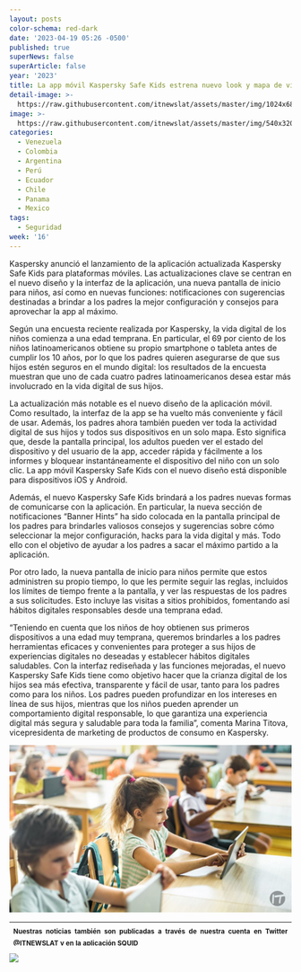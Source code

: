 ```yaml
---
layout: posts
color-schema: red-dark
date: '2023-04-19 05:26 -0500'
published: true
superNews: false
superArticle: false
year: '2023'
title: La app móvil Kaspersky Safe Kids estrena nuevo look y mapa de vida digital
detail-image: >-
  https://raw.githubusercontent.com/itnewslat/assets/master/img/1024x680/ninos-con-tablet-g.jpg
image: >-
  https://raw.githubusercontent.com/itnewslat/assets/master/img/540x320/ninos-con-tablet-p.jpg
categories:
  - Venezuela
  - Colombia
  - Argentina
  - Perú
  - Ecuador
  - Chile
  - Panama
  - Mexico
tags:
  - Seguridad
week: '16'
---
```

Kaspersky anunció el lanzamiento de la aplicación actualizada Kaspersky Safe Kids para plataformas móviles. Las actualizaciones clave se centran en el nuevo diseño y la interfaz de la aplicación, una nueva pantalla de inicio para niños, así como en nuevas funciones: notificaciones con sugerencias destinadas a brindar a los padres la mejor configuración y consejos para aprovechar la app al máximo. 

Según una encuesta reciente realizada por Kaspersky, la vida digital de los niños comienza a una edad temprana. En particular, el 69 por ciento de los niños latinoamericanos obtiene su propio smartphone o tableta antes de cumplir los 10 años, por lo que los padres quieren asegurarse de que sus hijos estén seguros en el mundo digital: los resultados de la encuesta muestran que uno de cada cuatro padres latinoamericanos desea estar más involucrado en la vida digital de sus hijos.

La actualización más notable es el nuevo diseño de la aplicación móvil. Como resultado, la interfaz de la app se ha vuelto más conveniente y fácil de usar. Además, los padres ahora también pueden ver toda la actividad digital de sus hijos y todos sus dispositivos en un solo mapa. Esto significa que, desde la pantalla principal, los adultos pueden ver el estado del dispositivo y del usuario de la app, acceder rápida y fácilmente a los informes y bloquear instantáneamente el dispositivo del niño con un solo clic. La app móvil Kaspersky Safe Kids con el nuevo diseño está disponible para dispositivos iOS y Android.

Además, el nuevo Kaspersky Safe Kids brindará a los padres nuevas formas de comunicarse con la aplicación. En particular, la nueva sección de notificaciones “Banner Hints” ha sido colocada en la pantalla principal de los padres para brindarles valiosos consejos y sugerencias sobre cómo seleccionar la mejor configuración, hacks para la vida digital y más. Todo ello con el objetivo de ayudar a los padres a sacar el máximo partido a la aplicación.

Por otro lado, la nueva pantalla de inicio para niños permite que estos administren su propio tiempo, lo que les permite seguir las reglas, incluidos los límites de tiempo frente a la pantalla, y ver las respuestas de los padres a sus solicitudes. Esto incluye las visitas a sitios prohibidos, fomentando así hábitos digitales responsables desde una temprana edad.

“Teniendo en cuenta que los niños de hoy obtienen sus primeros dispositivos a una edad muy temprana, queremos brindarles a los padres herramientas eficaces y convenientes para proteger a sus hijos de experiencias digitales no deseadas y establecer hábitos digitales saludables. Con la interfaz rediseñada y las funciones mejoradas, el nuevo Kaspersky Safe Kids tiene como objetivo hacer que la crianza digital de los hijos sea más efectiva, transparente y fácil de usar, tanto para los padres como para los niños. Los padres pueden profundizar en los intereses en línea de sus hijos, mientras que los niños pueden aprender un comportamiento digital responsable, lo que garantiza una experiencia digital más segura y saludable para toda la familia”, comenta Marina Titova, vicepresidenta de marketing de productos de consumo en Kaspersky.
 
![](https://raw.githubusercontent.com/itnewslat/assets/master/img/540x320/ninos-con-tablet-p.jpg)

<table style="height: 42px;" width="569">
<tbody>
<tr>
<td style="text-align: justify;"><sub><strong>Nuestras noticias también son publicadas a través de nuestra cuenta en Twitter <a href="https://twitter.com/itnewslat?lang=es">@ITNEWSLAT</a> y en la aplicación <a href="https://squidapp.co/en/">SQUID</a></strong></sub></td>
</tr>
</tbody>
</table>
<img src="https://tracker.metricool.com/c3po.jpg?hash=56f88a41e39ab42c063cc51676587a04"/>